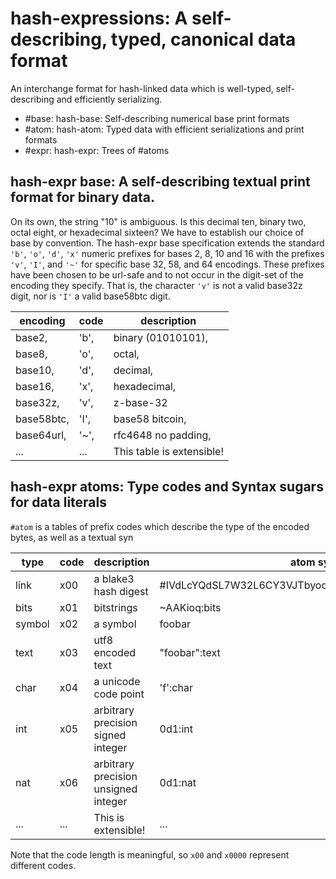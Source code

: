 # hash-expressions: A self-describing, typed, canonical data format
An interchange format for hash-linked data which is well-typed, self-describing
and efficiently serializing.

- #base: hash-base: Self-describing numerical base print formats
- #atom: hash-atom: Typed data with efficient serializations and print formats
- #expr: hash-expr: Trees of #atoms

## hash-expr base: A self-describing textual print format for binary data.

On its own, the string "10" is ambiguous. Is this decimal ten, binary two, octal
eight, or hexadecimal sixteen? We have to establish our choice of base by
convention. The hash-expr base specification extends the standard `'b'`, `'o'`,
`'d'`, `'x'` numeric prefixes for bases 2, 8, 10 and 16 with the prefixes `'v'`,
`'I'`, and `'~'` for specific base 32, 58, and 64 encodings. These prefixes have
been chosen to be url-safe and to not occur in the digit-set of the encoding
they specify. That is, the character `'v'` is not a valid base32z digit, nor is
`'I'` a valid base58btc digit.

| encoding   | code | description               |
|------------|------|---------------------------|
| base2,     | 'b', | binary (01010101),        |
| base8,     | 'o', | octal,                    |
| base10,    | 'd', | decimal,                  |
| base16,    | 'x', | hexadecimal,              |
| base32z,   | 'v', | z-base-32                 |
| base58btc, | 'I', | base58 bitcoin,           |
| base64url, | '~', | rfc4648 no padding,       |
| ...        | ...  | This table is extensible! |

## hash-expr atoms: Type codes and Syntax sugars for data literals

`#atom` is a tables of prefix codes which describe the type of the encoded
bytes, as well as a textual syn

| type   | code | description                          | atom syntax                                         | sugar    |
|--------|------|--------------------------------------|-----------------------------------------------------|----------|
| link   | x00  | a blake3 hash digest                 | #IVdLcYQdSL7W32L6CY3VJTbyodRnN5pBvo5gMbaSa3nk6ENQ21 | raw      |
| bits   | x01  | bitstrings                           | ~AAKioq:bits                                        | bit      |
| symbol | x02  | a symbol                             | foobar                                              | symbolic |
| text   | x03  | utf8 encoded text                    | "foobar":text                                       | text     |
| char   | x04  | a unicode code point                 | 'f':char                                            | char     |
| int    | x05  | arbitrary precision signed integer   | 0d1:int                                             | numeric  |
| nat    | x06  | arbitrary precision unsigned integer | 0d1:nat                                             | numeric  |
| ...    | ...  | This is extensible!                  | ...                                                 | ...      |

Note that the code length is meaningful, so `x00` and `x0000` represent
different codes.

